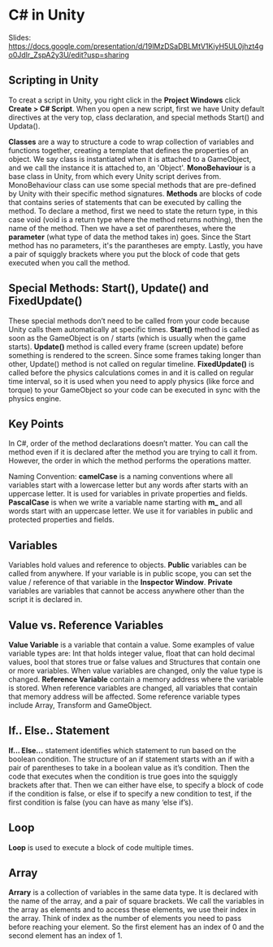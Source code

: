 # C# in Unity 

Slides: https://docs.google.com/presentation/d/19lMzDSaDBLMtV1KiyH5UL0jhzt4go0JdIr_ZspA2y3U/edit?usp=sharing

## Scripting in Unity 
To creat a script in Unity, you right click in the **Project Windows** click **Create > C# Script**. When you open a new script, first we have Unity default directives at the very top, class declaration, and special methods Start() and Updata(). 

**Classes** are a way to structure a code to wrap collection of variables and functions together, creating a template that defines the properties of an object. We say class is instantiated when it is attached to a GameObject, and we call the instance it is attached to, an 'Object'. 
**MonoBehaviour**  is a base class in Unity, from which every Unity script derives from. MonoBehaviour class can use some special methods that are pre-defined by Unity with their specific method signatures. 
**Methods** are blocks of code that contains series of statements that can be executed by calling the method. To declare a method, first we need to state the return type, in this case void (void is a return type where the method returns nothing), then the name of the method. Then we have a set of parentheses, where the **parameter** (what type of data the method takes in) goes. Since the Start method has no parameters, it's the parantheses are empty. Lastly, you have a pair of squiggly brackets where you put the block of code that gets executed when you call the method. 

## Special Methods: Start(), Update() and FixedUpdate() 
These special methods don’t need to be called from your code because Unity calls them automatically at specific times. 
**Start()** method is called as soon as the GameObject is on / starts (which is usually when the game starts). 
**Update()** method is called every frame (screen update) before something is rendered to the screen. Since some frames taking longer than other, Update() method is not called on regular timeline. 
**FixedUpdate()**  is called before the physics calculations comes in and it is called on regular time interval, so it is used when you need to apply physics (like force and torque) to your GameObject so your code can be executed in sync with the physics engine. 

## Key Points 
In C#, order of the method declarations doesn’t matter. You can call the method even if it is declared after the method you are trying to call it from. However, the order in which the method performs the operations matter.

Naming Convention: 
**camelCase** is a naming conventions where all variables start with a lowercase letter but any words after starts with an uppercase letter. It is used for variables in private properties and fields. 
**PascalCase** is when we write a variable name starting with **m_** and all words start with an uppercase letter. We use it for variables in public and protected properties and fields. 

## Variables 
Variables hold values and reference to objects. 
**Public** variables can be called from anywhere. If your variable is in public scope, you can set the value / reference of that variable in the **Inspector Window**. 
**Private** variables are variables that cannot be access anywhere other than the script it is declared in. 

## Value vs. Reference Variables 
**Value Variable** is a variable that contain a value. Some examples of value variable types are: Int that holds integer value, float that can hold decimal values, bool that stores true or false values and Structures that contain one or more variables. When value variables are changed, only the value type is changed.
**Reference Variable** contain a memory address where the variable is stored. When reference variables are changed, all variables that contain that memory address will be affected. Some reference variable types include Array, Transform and GameObject. 

## If.. Else.. Statement 
**If... Else...** statement identifies which statement to run based on the boolean condition. The structure of an if statement starts with an if with a pair of parentheses to take in a boolean value as it’s condition. Then the code that executes when the condition is true goes into the squiggly brackets after that. Then we can either have else, to specify a block of code if the condition is false, or else if to specify a new condition to test, if the first condition is false (you can have as many ‘else if’s).

## Loop 
**Loop** is used to execute a block of code multiple times. 

## Array 
**Arrary** is a collection of variables in the same data type. It is declared with the name of the array, and a pair of square brackets. We call the variables in the array as elements and to access these elements, we use their index in the array. Think of index as the number of elements you need to pass before reaching your element. So the first element has an index of 0 and the second element has an index of 1. 
